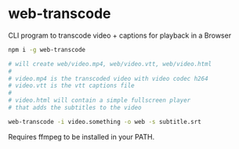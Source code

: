 # web-transcode

CLI program to transcode video + captions for playback in a Browser

```sh
npm i -g web-transcode

# will create web/video.mp4, web/video.vtt, web/video.html
#
# video.mp4 is the transcoded video with video codec h264
# video.vtt is the vtt captions file
#
# video.html will contain a simple fullscreen player
# that adds the subtitles to the video

web-transcode -i video.something -o web -s subtitle.srt
```

Requires ffmpeg to be installed in your PATH.
